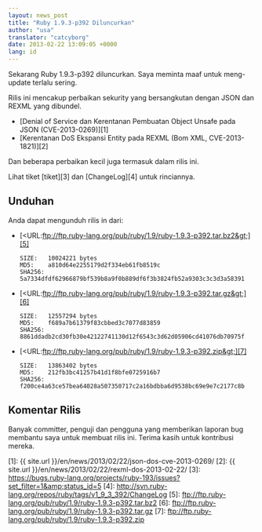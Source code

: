 ```yaml
---
layout: news_post
title: "Ruby 1.9.3-p392 Diluncurkan"
author: "usa"
translator: "catcyborg"
date: 2013-02-22 13:09:05 +0000
lang: id
---
```


Sekarang Ruby 1.9.3-p392 diluncurkan. Saya meminta maaf untuk meng-update terlalu sering.

Rilis ini mencakup perbaikan sekurity yang bersangkutan dengan JSON dan REXML yang dibundel.

* [Denial of Service dan Kerentanan Pembuatan Object Unsafe pada JSON
  (CVE-2013-0269)][1]
* [Kerentanan DoS Ekspansi Entity pada REXML (Bom XML, CVE-2013-1821)][2]

Dan beberapa perbaikan kecil juga termasuk dalam rilis ini.

Lihat tiket [tiket][3] dan [ChangeLog][4] untuk rinciannya.

## Unduhan

Anda dapat mengunduh rilis in dari:

* [&lt;URL:ftp://ftp.ruby-lang.org/pub/ruby/1.9/ruby-1.9.3-p392.tar.bz2&gt;][5]

      SIZE:   10024221 bytes
      MD5:    a810d64e2255179d2f334eb61fb8519c
      SHA256: 5a7334dfdf62966879bf539b8a9f0b889df6f3b3824fb52a9303c3c3d3a58391

* [&lt;URL:ftp://ftp.ruby-lang.org/pub/ruby/1.9/ruby-1.9.3-p392.tar.gz&gt;][6]

      SIZE:   12557294 bytes
      MD5:    f689a7b61379f83cbbed3c7077d83859
      SHA256: 8861ddadb2cd30fb30e42122741130d12f6543c3d62d05906cd41076db70975f

* [&lt;URL:ftp://ftp.ruby-lang.org/pub/ruby/1.9/ruby-1.9.3-p392.zip&gt;][7]

      SIZE:   13863402 bytes
      MD5:    212fb3bc41257b41d1f8bfe0725916b7
      SHA256: f200ce4a63ce57bea64028a507350717c2a16bdbba6d9538bc69e9e7c2177c8b

## Komentar Rilis

Banyak committer, penguji dan pengguna yang memberikan laporan bug membantu saya untuk
membuat rilis ini. Terima kasih untuk kontribusi mereka.



[1]: {{ site.url }}/en/news/2013/02/22/json-dos-cve-2013-0269/
[2]: {{ site.url }}/en/news/2013/02/22/rexml-dos-2013-02-22/
[3]: https://bugs.ruby-lang.org/projects/ruby-193/issues?set_filter=1&amp;status_id=5
[4]: http://svn.ruby-lang.org/repos/ruby/tags/v1_9_3_392/ChangeLog
[5]: ftp://ftp.ruby-lang.org/pub/ruby/1.9/ruby-1.9.3-p392.tar.bz2
[6]: ftp://ftp.ruby-lang.org/pub/ruby/1.9/ruby-1.9.3-p392.tar.gz
[7]: ftp://ftp.ruby-lang.org/pub/ruby/1.9/ruby-1.9.3-p392.zip
